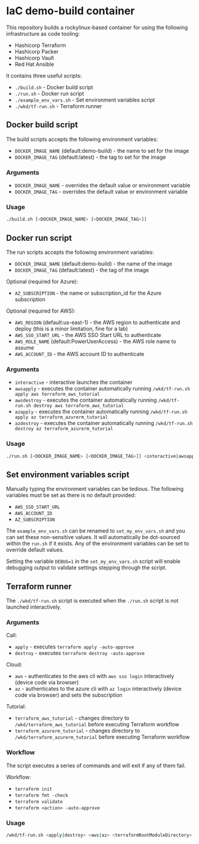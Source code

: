 # IaC demo-build container

This repository builds a rockylinux-based container for using the following infrastructure as code tooling:

* Hashicorp Terraform
* Hashicorp Packer
* Hashicorp Vault
* Red Hat Ansible

It contains three useful scripts:

* `./build.sh`            - Docker build script
* `./run.sh`              - Docker run script
* `./example_env_vars.sh` - Set environment variables script
* `./wkd/tf-run.sh`       - Terraform runner

## Docker build script

The build scripts accepts the following environment variables:

* `DOCKER_IMAGE_NAME` (default:demo-build) - the name to set for the image
* `DOCKER_IMAGE_TAG` (default:latest)      - the tag to set for the image

### Arguments

* `DOCKER_IMAGE_NAME` - overrides the default value or environment variable
* `DOCKER_IMAGE_TAG`  - overrides the default value or environment variable

### Usage

```bash
./build.sh [<DOCKER_IMAGE_NAME> [<DOCKER_IMAGE_TAG>]]
```

## Docker run script

The run scripts accepts the following environment variables:

* `DOCKER_IMAGE_NAME` (default:demo-build) - the name of the image
* `DOCKER_IMAGE_TAG` (default:latest)      - the tag of the image

Optional (required for Azure):

* `AZ_SUBSCRIPTION` - the name or subscription_id for the Azure subscription

Optional (required for AWS):

* `AWS_REGION` (default:us-east-1)          - the AWS region to authenticate and deploy (this is a minor limitation, fine for a lab)
* `AWS_SSO_START_URL`                       - the AWS SSO Start URL to authenticate
* `AWS_ROLE_NAME` (default:PowerUserAccess) - the AWS role name to assume
* `AWS_ACCOUNT_ID`                          - the AWS account ID to authenticate

### Arguments

* `interactive` - interactive launches the container
* `awsapply`    - executes the container automatically running `/wkd/tf-run.sh apply aws terraform_aws_tutorial`
* `awsdestroy`  - executes the container automatically running `/wkd/tf-run.sh destroy aws terraform_aws_tutorial`
* `azapply`     - executes the container automatically running `/wkd/tf-run.sh apply az terraform_azurerm_tutorial`
* `azdestroy`   - executes the container automatically running `/wkd/tf-run.sh destroy az terraform_azurerm_tutorial`

### Usage

```bash
./run.sh [<DOCKER_IMAGE_NAME> [<DOCKER_IMAGE_TAG>]] <interactive|awsapply|awsdestroy|azapply|azdestroy>
```

## Set environment variables script

Manually typing the environment variables can be tedious.  The following variables must be set as there is no default provided:

* `AWS_SSO_START_URL`
* `AWS_ACCOUNT_ID`
* `AZ_SUBSCRIPTION`

The `example_env_vars.sh` can be renamed to `set_my_env_vars.sh` and you can set these non-sensitive values.  It will automatically be dot-sourced within the `run.sh` if it exists.  Any of the environment variables can be set to override default values.

Setting the variable `DEBUG=1` in the `set_my_env_vars.sh` script will enable debugging output to validate settings stepping through the script.

## Terraform runner

The `./wkd/tf-run.sh` script is executed when the `./run.sh` script is not launched interactively.

### Arguments

Call:

* `apply`   - executes `terraform apply -auto-approve`
* `destroy` - executes `terraform destroy -auto-approve`

Cloud:

* `aws` - authenticates to the aws cli with `aws sso login` interactively (device code via browser)
* `az`  - authenticates to the azure cli with `az login` interactively (device code via browser) and sets the subscription

Tutorial:

* `terraform_aws_tutorial`     - changes directory to `/wkd/terraform_aws_tutorial` before executing Terraform workflow
* `terraform_azurerm_tutorial` - changes directory to `/wkd/terraform_azurerm_tutorial` before executing Terraform workflow

### Workflow

The script executes a series of commands and will exit if any of them fail.

Workflow:

* `terraform init`
* `terraform fmt -check`
* `terraform validate`
* `terraform <action> -auto-approve`

### Usage

```bash
/wkd/tf-run.sh <apply|destroy> <aws|az> <terraformRootModuleDirectory>
```
